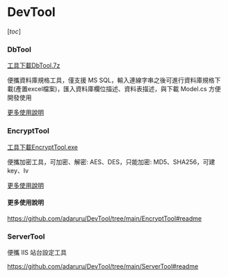 # DevTool

 [_toc_]

### DbTool

[工具下載DbTool.7z](https://github.com/adaruru/DevTool/releases/download/1.2.DbTool/DbTool.7z)

便攜資料庫規格工具，僅支援 MS SQL，輸入連線字串之後可進行資料庫規格下載(產置excel檔案)，匯入資料庫欄位描述、資料表描述，與下載 Model.cs 方便開發使用

[更多使用說明](https://github.com/adaruru/DevTool/tree/main/DbTool#readme)


### EncryptTool

[工具下載EncryptTool.exe](https://github.com/adaruru/DevTool/releases/download/1.1.EncryptTool/EncryptTool.exe)

便攜加密工具，可加密、解密: AES、DES，只能加密: MD5、SHA256，可建key、Iv

[更多使用說明](https://github.com/adaruru/DevTool/tree/main/EncryptTool#readme)

#### 更多使用說明

https://github.com/adaruru/DevTool/tree/main/EncryptTool#readme

### ServerTool

便攜 IIS 站台設定工具

https://github.com/adaruru/DevTool/tree/main/ServerTool#readme
